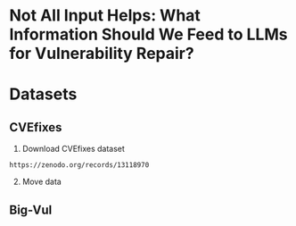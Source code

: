 # **Not All Input Helps: What Information Should We Feed to LLMs for Vulnerability Repair?**

# Datasets

## CVEfixes

1. Download CVEfixes dataset

```
https://zenodo.org/records/13118970
```

2. Move data

## Big-Vul

